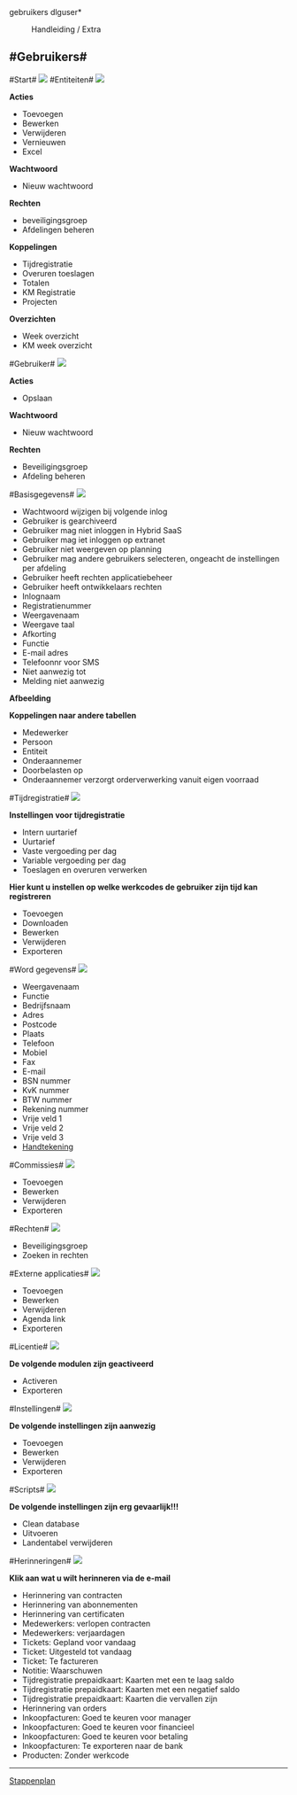 <properties>
	<page>
		<title>gebruikers</title>
		<description>gebruikers</description>
		<context>dlguser*</context>
	</page>
	<menu>
		<position>Handleiding / Extra</position> 
		<title>Gebruikers</title>
		<sort></sort>
	</menu>
</properties>

#Gebruikers#
----------

#Start#
![](images/gebruikers-start.JPG)
#Entiteiten#
![](images/gebruikers-buttonbalk2.JPG)

**Acties**

- Toevoegen
- Bewerken
- Verwijderen
- Vernieuwen
- Excel

**Wachtwoord**

- Nieuw wachtwoord

**Rechten**

- beveiligingsgroep
- Afdelingen beheren

**Koppelingen**

- Tijdregistratie
- Overuren toeslagen
- Totalen
- KM Registratie
- Projecten

**Overzichten**

- Week overzicht
- KM week overzicht

#Gebruiker#
![](images/gebruikers-buttonbalk.JPG)

**Acties**

- Opslaan

**Wachtwoord**

- Nieuw wachtwoord

**Rechten**

- Beveiligingsgroep
- Afdeling beheren

#Basisgegevens#
![](images/gebruikers-basisgegevens.jpg)

- Wachtwoord wijzigen bij volgende inlog
- Gebruiker is gearchiveerd
- Gebruiker mag niet inloggen in Hybrid SaaS
- Gebruiker mag iet inloggen op extranet
- Gebruiker niet weergeven op planning
- Gebruiker mag andere gebruikers selecteren, ongeacht de instellingen per afdeling
- Gebruiker heeft rechten applicatiebeheer
- Gebruiker heeft ontwikkelaars rechten
- Inlognaam
- Registratienummer
- Weergavenaam
- Weergave taal
- Afkorting
- Functie
- E-mail adres
- Telefoonnr voor SMS
- Niet aanwezig tot
- Melding niet aanwezig

**Afbeelding**

**Koppelingen naar andere tabellen**

- Medewerker
- Persoon
- Entiteit
- Onderaannemer
- Doorbelasten op
- Onderaannemer verzorgt orderverwerking vanuit eigen voorraad

#Tijdregistratie#
![](images/gebruikers-tijdregistratiejpg.jpg)

**Instellingen voor tijdregistratie**

- Intern uurtarief
- Uurtarief
- Vaste vergoeding per dag
- Variable vergoeding per dag
- Toeslagen en overuren verwerken

**Hier kunt u instellen op welke werkcodes de gebruiker zijn tijd kan registreren**

- Toevoegen
- Downloaden
- Bewerken
- Verwijderen
- Exporteren

#Word gegevens#
![](images/gebruikers-wordgegevens.jpg)

- Weergavenaam
- Functie
- Bedrijfsnaam
- Adres
- Postcode
- Plaats
- Telefoon
- Mobiel
- Fax
- E-mail
- BSN nummer
- KvK nummer
- BTW nummer
- Rekening nummer
- Vrije veld 1
- Vrije veld 2
- Vrije veld 3
- [Handtekening]()

#Commissies#
![](images/gebruikers-commissies.jpg)

- Toevoegen
- Bewerken
- Verwijderen
- Exporteren

#Rechten#
![](images/gebruikers-rechten.jpg)

- Beveiligingsgroep
- Zoeken in rechten

#Externe applicaties#
![](images/gebruikers-externeapplicaties.jpg)

- Toevoegen
- Bewerken
- Verwijderen
- Agenda link
- Exporteren

#Licentie#
![](images/gebruikers-licentie.jpg)

**De volgende modulen zijn geactiveerd**

- Activeren
- Exporteren

#Instellingen#
![](images/gebruikers-instellingen.jpg)

**De volgende instellingen zijn aanwezig**

- Toevoegen
- Bewerken
- Verwijderen
- Exporteren

#Scripts#
![](images/gebruikers-scripts.jpg)

**De volgende instellingen zijn erg gevaarlijk!!!**

- Clean database
- Uitvoeren
- Landentabel verwijderen

#Herinneringen#
![](images/gebruikers-herinneringen.jpg)

**Klik aan wat u wilt herinneren via de e-mail**

- Herinnering van contracten
- Herinnering van abonnementen
- Herinnering van certificaten
- Medewerkers: verlopen contracten
- Medewerkers: verjaardagen
- Tickets: Gepland voor vandaag
- Ticket: Uitgesteld tot vandaag
- Ticket: Te factureren
- Notitie: Waarschuwen
- Tijdregistratie prepaidkaart: Kaarten met een te laag saldo
- Tijdregistratie prepaidkaart: Kaarten met een negatief saldo
- Tijdregistratie prepaidkaart: Kaarten die vervallen zijn
- Herinnering van orders
- Inkoopfacturen: Goed te keuren voor manager
- Inkoopfacturen: Goed te keuren voor financieel
- Inkoopfacturen: Goed te keuren voor betaling
- Inkoopfacturen: Te exporteren naar de bank
- Producten: Zonder werkcode

---------
[Stappenplan](http://hybridsaas.support/pages/handleiding/extra/omgeving)